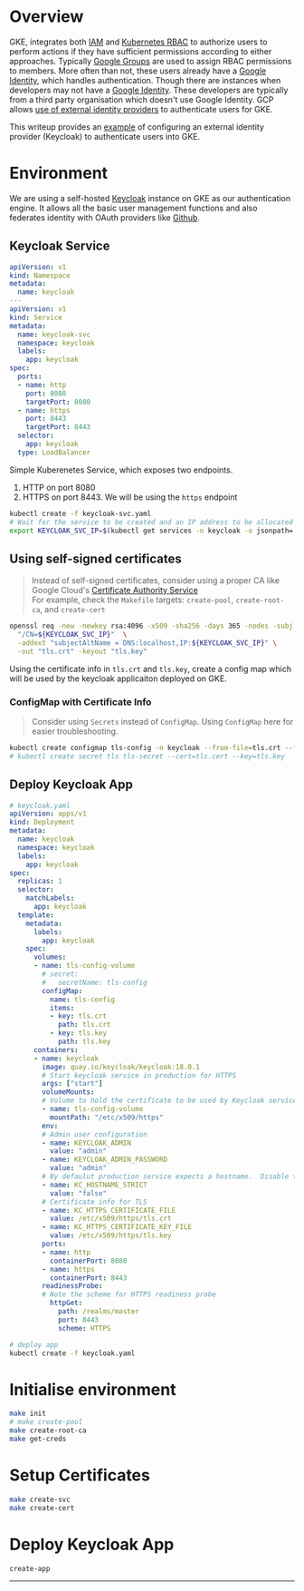 # Overview

GKE, integrates both [IAM][3] and [Kubernetes RBAC][4] to authorize users to perform actions if they have sufficient permissions according to either approaches.  Typically [Google Groups][5] are used to assign RBAC permissions to members.
More often than not, these users already have a [Google Identity][1], which handles authentication.
Though there are instances when developers may not have a [Google Identity][1].
These developers are typically from a third party organisation which doesn't use Google Identity.  GCP allows [use of external identity providers][6] to authenticate users for GKE.

This writeup provides an [example][7] of configuring an external identity provider (Keycloak) to authenticate users into GKE.

# Environment
We are using a self-hosted [Keycloak][8] instance on GKE as our authentication engine.  It allows all the basic user management functions and also federates identity with OAuth providers like [Github][9].

## Keycloak Service
```yaml
apiVersion: v1
kind: Namespace
metadata:
  name: keycloak
---
apiVersion: v1
kind: Service
metadata:
  name: keycloak-svc
  namespace: keycloak
  labels:
    app: keycloak
spec:
  ports:
  - name: http
    port: 8080
    targetPort: 8080
  - name: https
    port: 8443
    targetPort: 8443
  selector:
    app: keycloak
  type: LoadBalancer
```
Simple Kuberenetes Service, which exposes two endpoints.  
1. HTTP on port 8080
2. HTTPS on port 8443.  We will be using the `https` endpoint

```bash
kubectl create -f keycloak-svc.yaml
# Wait for the service to be created and an IP address to be allocated
export KEYCLOAK_SVC_IP=$(kubectl get services -n keycloak -o jsonpath='{.items[0].status.loadBalancer.ingress[0].ip}')
```

## Using self-signed certificates
> Instead of self-signed certificates, consider using a proper CA like Google Cloud's [Certificate Authority Service][10]  
> For example, check the `Makefile` targets: `create-pool`, `create-root-ca`, and `create-cert`

```bash
openssl req -new -newkey rsa:4096 -x509 -sha256 -days 365 -nodes -subj \
  "/CN=${KEYCLOAK_SVC_IP}"  \
  -addext "subjectAltName = DNS:localhost,IP:${KEYCLOAK_SVC_IP}" \
  -out "tls.crt" -keyout "tls.key"
```
Using the certificate info in `tls.crt` and `tls.key`, create a config map which will be used by the keycloak applicaiton deployed on GKE.

### ConfigMap with Certificate Info
> Consider using `Secrets` instead of `ConfigMap`.  Using `ConfigMap` here for easier troubleshooting.
```bash
kubectl create configmap tls-config -n keycloak --from-file=tls.crt --from-file=tls.key
# kubectl create secret tls tls-secret --cert=tls.cert --key=tls.key
```

## Deploy Keycloak App
```yaml
# keycloak.yaml
apiVersion: apps/v1
kind: Deployment
metadata:
  name: keycloak
  namespace: keycloak
  labels:
    app: keycloak
spec:
  replicas: 1
  selector:
    matchLabels:
      app: keycloak
  template:
    metadata:
      labels:
        app: keycloak
    spec:
      volumes:
      - name: tls-config-volume
        # secret:
        #   secretName: tls-config
        configMap:
          name: tls-config
          items:
          - key: tls.crt
            path: tls.crt
          - key: tls.key
            path: tls.key
      containers:
      - name: keycloak
        image: quay.io/keycloak/keycloak:18.0.1
        # Start keycloak service in production for HTTPS
        args: ["start"]
        volumeMounts:
        # Volume to hold the certificate to be used by Keycloak service
        - name: tls-config-volume
          mountPath: "/etc/x509/https"
        env:
        # Admin user configuration
        - name: KEYCLOAK_ADMIN
          value: "admin"
        - name: KEYCLOAK_ADMIN_PASSWORD
          value: "admin"
        # By defaulut production service expects a hostname.  Disable that config for K8S
        - name: KC_HOSTNAME_STRICT
          value: "false"
        # Certificate info for TLS
        - name: KC_HTTPS_CERTIFICATE_FILE
          value: /etc/x509/https/tls.crt
        - name: KC_HTTPS_CERTIFICATE_KEY_FILE
          value: /etc/x509/https/tls.key
        ports:
        - name: http
          containerPort: 8080
        - name: https
          containerPort: 8443
        readinessProbe:
        # Note the scheme for HTTPS readiness probe
          httpGet:
            path: /realms/master
            port: 8443
            scheme: HTTPS
```

```bash
# deploy app
kubectl create -f keycloak.yaml
```

# Initialise environment
```bash
make init
# make create-pool
make create-root-ca
make get-creds
```

# Setup Certificates
```bash
make create-svc
make create-cert
```

# Deploy Keycloak App
```bash
create-app
```



------
[1]: https://developers.google.com/identity
[2]: https://cloud.google.com/identity
[3]: https://cloud.google.com/kubernetes-engine/docs/how-to/iam
[4]: https://kubernetes.io/docs/reference/access-authn-authz/rbac/
[5]: https://cloud.google.com/kubernetes-engine/docs/how-to/google-groups-rbac
[6]: https://cloud.google.com/kubernetes-engine/docs/how-to/oidc
[7]: https://github.com/finiteloopme/gke-external-oidc
[8]: https://www.keycloak.org/
[9]: https://github.com/settings/developers
[10]: https://cloud.google.com/certificate-authority-service
